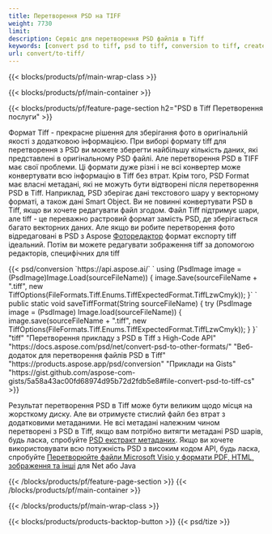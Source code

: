 ```yaml
---
title: Перетворення PSD на TIFF
weight: 7730
limit: 
description: Сервіс для перетворення PSD файлів в Tiff
keywords: [convert psd to tiff, psd to tiff, conversion to tiff, create tiff from psd, print psd as tiff]
url: convert/to-tiff/
---
```


{{< blocks/products/pf/main-wrap-class >}}

{{< blocks/products/pf/main-container >}}

{{< blocks/products/pf/feature-page-section h2="PSD в Tiff Перетворення послуги" >}}
<p>Формат Tiff - прекрасне рішення для зберігання фото в оригінальній якості з додатковою інформацією. При виборі формату tiff для перетворення з PSD ви можете зберегти найбільшу кількість даних, які представлені в оригінальному PSD файлі. Але перетворення PSD в TIFF має свої проблеми. Ці формати дуже різні і не всі конвертер може конвертувати всю інформацію в Tiff без втрат. Крім того, PSD Format має власні метадані, які не можуть бути відтворені після перетворення PSD в Tiff. Наприклад, PSD зберігає дані текстового шару у векторному форматі, а також дані Smart Object. Ви не повинні конвертувати PSD в Tiff, якщо ви хочете редагувати файл згодом. Файл Tiff підтримує шари, але tiff - це переважно растровий формат замість PSD, де зберігається багато векторних даних. Але якщо ви робите перетворення фото відредаговані в PSD з Aspose <a href="https://products.aspose.app/psd/photo-editor">Фоторедактор</a> формат експорту tiff ідеальний. Потім ви можете редагувати зображення tiff за допомогою редакторів, специфічних для tiff</p>
{{< psd/conversion `https://api.aspose.ai/` 
`    using (PsdImage image = (PsdImage)Image.Load(sourceFileName))
    {
        image.Save(sourceFileName + ".tiff", new TiffOptions(FileFormats.Tiff.Enums.TiffExpectedFormat.TiffLzwCmyk));
    }` 
`     public static void saveTiffFormat(String sourceFileName) {
        try (PsdImage image = (PsdImage) Image.load(sourceFileName)) {
            image.save(sourceFileName + ".tiff", new TiffOptions(FileFormats.Tiff.Enums.TiffExpectedFormat.TiffLzwCmyk));
        }
    }` 
	"tiff" 
"Перетворення прикладу з PSD в Tiff з High-Code API"  "https://docs.aspose.com/psd/net/convert-psd-to-other-formats/" 
"Веб-додаток для перетворення файлів PSD в Tiff" "https://products.aspose.app/psd/conversion" 
"Приклади на Gists" "https://gist.github.com/aspose-com-gists/5a58a43ac00fd68974d95b72d2fdb5e8#file-convert-psd-to-tiff-cs" >}}
<p>Результат перетворення PSD в Tiff може бути великим щодо місця на жорсткому диску. Але ви отримуєте стислий файл без втрат з додатковими метаданими. Не всі метадані належним чином перетворені з PSD в Tiff, якщо вам потрібно витягти метадані PSD шарів, будь ласка, спробуйте <a href="https://products.aspose.app/psd/metadata">PSD екстракт метаданих</a>. Якщо ви хочете використовувати всю потужність PSD з високим кодом API, будь ласка, спробуйте <a href="/psd">Перетворюйте файли Microsoft Visio у формати PDF, HTML, зображення та інші</a> для Net або Java</p>
{{< /blocks/products/pf/feature-page-section >}}
{{< /blocks/products/pf/main-container >}}


{{< /blocks/products/pf/main-wrap-class >}}

{{< blocks/products/products-backtop-button >}}
{{< psd/tize >}}
